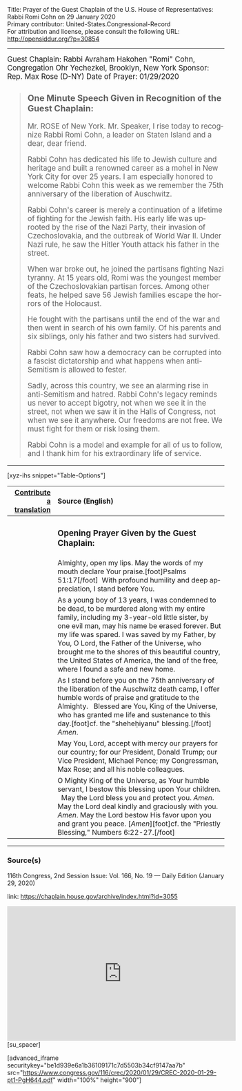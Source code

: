 <html>
<head></head>
<body>
Title: Prayer of the Guest Chaplain of the U.S. House of Representatives: Rabbi Romi Cohn on 29 January 2020<br />
Primary contributor: United-States.Congressional-Record<br />
For attribution and license, please consult the following URL: <a href="http://opensiddur.org/?p=30854">http://opensiddur.org/?p=30854</a>
<p />
<hr />

<div class="english" lang="en" style="font-size:1.2em;">
Guest Chaplain: Rabbi Avraham Hakohen "Romi" Cohn, Congregation Ohr Yechezkel, Brooklyn, New York
Sponsor: Rep. Max Rose (D-NY)
Date of Prayer: 01/29/2020

<!-- -->
<blockquote>
<h3>One Minute Speech Given in Recognition of the Guest Chaplain:</h3>

Mr. ROSE of New York. Mr. Speaker, I rise today to recognize Rabbi Romi Cohn, a leader on Staten Island and a dear, dear friend.

Rabbi Cohn has dedicated his life to Jewish culture and heritage and built a renowned career as a mohel in New York City for over 25 years. I am especially honored to welcome Rabbi Cohn this week as we remember the 75th anniversary of the liberation of Auschwitz.

Rabbi Cohn's career is merely a continuation of a lifetime of fighting for the Jewish faith. His early life was uprooted by the rise of the Nazi Party, their invasion of Czechoslovakia, and the outbreak of World War II. Under Nazi rule, he saw the Hitler Youth attack his father in the street.

When war broke out, he joined the partisans fighting Nazi tyranny. At 15 years old, Romi was the youngest member of the Czechoslovakian partisan forces. Among other feats, he helped save 56 Jewish families escape the horrors of the Holocaust.

He fought with the partisans until the end of the war and then went in search of his own family. Of his parents and six siblings, only his father and two sisters had survived.

Rabbi Cohn saw how a democracy can be corrupted into a fascist dictatorship and what happens when anti-Semitism is allowed to fester.

Sadly, across this country, we see an alarming rise in anti-Semitism and hatred. Rabbi Cohn's legacy reminds us never to accept bigotry, not when we see it in the street, not when we saw it in the Halls of Congress, not when we see it anywhere. Our freedoms are not free. We must fight for them or risk losing them.

Rabbi Cohn is a model and example for all of us to follow, and I thank him for his extraordinary life of service.
</blockquote>

</div>

<hr />

[xyz-ihs snippet="Table-Options"]<table style="margin-left: auto; margin-right: auto;" class="draggable">
<thead><tr><th id="x" style="text-align: right;"><a href="/translate/" target="_blank" rel="noopener">Contribute a translation</a></th><th style="text-align: left;">Source (English)</th></tr></thead>
<tbody>
<tr><td style="vertical-align:top;">
<div class="liturgy" lang="he">

</span></div></td>
 
<td style="vertical-align:top;">
<div class="english" lang="en">
<h3>Opening Prayer Given by the Guest Chaplain:</h3>
</div></td></tr>

<tr><td style="vertical-align:top;">
<div class="liturgy" lang="he">

</span></div></td>
 
<td style="vertical-align:top;">
<div class="english" lang="en">
Almighty, open my lips. 
May the words of my mouth declare Your praise.[foot]Psalms 51:17[/foot]&nbsp;
With profound humility and deep appreciation, 
I stand before You.
</div></td></tr>


<tr><td style="vertical-align:top;">
<div class="liturgy" lang="he">

</span></div></td>
 
<td style="vertical-align:top;">
<div class="english" lang="en">
As a young boy of 13 years, 
I was condemned to be dead, 
to be murdered along with my entire family, 
including my 3-year-old little sister, 
by one evil man, may his name be erased forever. 
But my life was spared. 
I was saved by my Father, 
by You, O Lord, the Father of the Universe, 
who brought me to the shores of this beautiful country, 
the United States of America, 
the land of the free, 
where I found a safe and new home.
</div></td></tr>


<tr><td style="vertical-align:top;">
<div class="liturgy" lang="he">

</span></div></td>
 
<td style="vertical-align:top;">
<div class="english" lang="en">
As I stand before you 
on the 75th anniversary of the liberation 
of the Auschwitz death camp, 
I offer humble words of praise and gratitude to the Almighty.
&nbsp;
Blessed are You, 
King of the Universe, 
who has granted me life and sustenance to this day.[foot]cf. the "sheheḥiyanu" blessing.[/foot]
<em>Amen</em>.
</div></td></tr>


<tr><td style="vertical-align:top;">
<div class="liturgy" lang="he">

</span></div></td>
 
<td style="vertical-align:top;">
<div class="english" lang="en">
May You, Lord, accept with mercy 
our prayers for our country;
for our President, Donald Trump; 
our Vice President, Michael Pence; 
my Congressman, Max Rose; 
and all his noble colleagues.
</div></td></tr>


<tr><td style="vertical-align:top;">
<div class="liturgy" lang="he">

</span></div></td>
 
<td style="vertical-align:top;">
<div class="english" lang="en">
O Mighty King of the Universe, 
as Your humble servant, 
I bestow this blessing upon Your children. 
&nbsp;
May the Lord bless you and protect you. <em>Amen</em>.
May the Lord deal kindly and graciously with you. <em>Amen</em>.
May the Lord bestow His favor upon you and grant you peace. [<em>Amen</em>][foot]cf. the "Priestly Blessing," Numbers 6:22-27.[/foot]
</div></td></tr>

</div></td></tr>
</tbody></table>

<hr />

<h3>Source(s)</h3>

116th Congress, 2nd Session
Issue: Vol. 166, No. 19 — Daily Edition (January 29, 2020)

link: https://chaplain.house.gov/archive/index.html?id=3055
<!--  -->
<iframe width=530 height=312 src='https://www.c-span.org/video/standalone/?c4850457/user-clip-rabbi-avraham-hakohen-romi-cohn-congregation-adas-yereim-vien-brooklyn-york' allowfullscreen='allowfullscreen' frameborder=0></iframe>[su_spacer]

[advanced_iframe securitykey="be1d939e6a1b36109171c7d5503b34cf9147aa7b" src="https://www.congress.gov/116/crec/2020/01/29/CREC-2020-01-29-pt1-PgH644.pdf" width="100%" height="900"]

&nbsp;
</body>
</html>